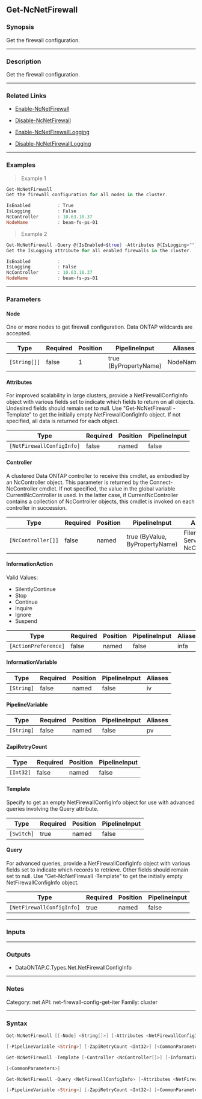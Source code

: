 Get-NcNetFirewall
-----------------

### Synopsis
Get the firewall configuration.

---

### Description

Get the firewall configuration.

---

### Related Links
* [Enable-NcNetFirewall](Enable-NcNetFirewall)

* [Disable-NcNetFirewall](Disable-NcNetFirewall)

* [Enable-NcNetFirewallLogging](Enable-NcNetFirewallLogging)

* [Disable-NcNetFirewallLogging](Disable-NcNetFirewallLogging)

---

### Examples
> Example 1

```PowerShell
Get-NcNetFirewall
Get the firewall configuration for all nodes in the cluster.

IsEnabled          : True
IsLogging          : False
NcController       : 10.63.10.37
NodeName           : beam-fs-ps-01

```
> Example 2

```PowerShell
Get-NcNetFirewall -Query @{IsEnabled=$true} -Attributes @{IsLogging=""}
Get the IsLogging attribute for all enabled firewalls in the cluster.

IsEnabled          :
IsLogging          : False
NcController       : 10.63.10.37
NodeName           : beam-fs-ps-01

```

---

### Parameters
#### **Node**
One or more nodes to get firewall configuration.  Data ONTAP wildcards are accepted.

|Type        |Required|Position|PipelineInput        |Aliases |
|------------|--------|--------|---------------------|--------|
|`[String[]]`|false   |1       |true (ByPropertyName)|NodeName|

#### **Attributes**
For improved scalability in large clusters, provide a NetFirewallConfigInfo object with various fields set to indicate which fields to return on all objects.  Undesired fields should remain set to null.  Use "Get-NcNetFirewall -Template" to get the initially empty NetFirewallConfigInfo object.  If not specified, all data is returned for each object.

|Type                     |Required|Position|PipelineInput|
|-------------------------|--------|--------|-------------|
|`[NetFirewallConfigInfo]`|false   |named   |false        |

#### **Controller**
A clustered Data ONTAP controller to receive this cmdlet, as embodied by an NcController object.  This parameter is returned by the Connect-NcController cmdlet.  If not specified, the value in the global variable CurrentNcController is used.  In the latter case, if CurrentNcController contains a collection of NcController objects, this cmdlet is invoked on each controller in succession.

|Type              |Required|Position|PipelineInput                 |Aliases                          |
|------------------|--------|--------|------------------------------|---------------------------------|
|`[NcController[]]`|false   |named   |true (ByValue, ByPropertyName)|Filer<br/>Server<br/>NcController|

#### **InformationAction**

Valid Values:

* SilentlyContinue
* Stop
* Continue
* Inquire
* Ignore
* Suspend

|Type                |Required|Position|PipelineInput|Aliases|
|--------------------|--------|--------|-------------|-------|
|`[ActionPreference]`|false   |named   |false        |infa   |

#### **InformationVariable**

|Type      |Required|Position|PipelineInput|Aliases|
|----------|--------|--------|-------------|-------|
|`[String]`|false   |named   |false        |iv     |

#### **PipelineVariable**

|Type      |Required|Position|PipelineInput|Aliases|
|----------|--------|--------|-------------|-------|
|`[String]`|false   |named   |false        |pv     |

#### **ZapiRetryCount**

|Type     |Required|Position|PipelineInput|
|---------|--------|--------|-------------|
|`[Int32]`|false   |named   |false        |

#### **Template**
Specify to get an empty NetFirewallConfigInfo object for use with advanced queries involving the Query attribute.

|Type      |Required|Position|PipelineInput|
|----------|--------|--------|-------------|
|`[Switch]`|true    |named   |false        |

#### **Query**
For advanced queries, provide a NetFirewallConfigInfo object with various fields set to indicate which records to retrieve.  Other fields should remain set to null.  Use "Get-NcNetFirewall -Template" to get the initially empty NetFirewallConfigInfo object.

|Type                     |Required|Position|PipelineInput|
|-------------------------|--------|--------|-------------|
|`[NetFirewallConfigInfo]`|true    |named   |false        |

---

### Inputs

---

### Outputs
* DataONTAP.C.Types.Net.NetFirewallConfigInfo

---

### Notes
Category: net
API: net-firewall-config-get-iter
Family: cluster

---

### Syntax
```PowerShell
Get-NcNetFirewall [[-Node] <String[]>] [-Attributes <NetFirewallConfigInfo>] [-Controller <NcController[]>] [-InformationAction <ActionPreference>] [-InformationVariable <String>] 
```
```PowerShell
[-PipelineVariable <String>] [-ZapiRetryCount <Int32>] [<CommonParameters>]
```
```PowerShell
Get-NcNetFirewall -Template [-Controller <NcController[]>] [-InformationAction <ActionPreference>] [-InformationVariable <String>] [-PipelineVariable <String>] [-ZapiRetryCount <Int32>] 
```
```PowerShell
[<CommonParameters>]
```
```PowerShell
Get-NcNetFirewall -Query <NetFirewallConfigInfo> [-Attributes <NetFirewallConfigInfo>] [-Controller <NcController[]>] [-InformationAction <ActionPreference>] [-InformationVariable <String>] 
```
```PowerShell
[-PipelineVariable <String>] [-ZapiRetryCount <Int32>] [<CommonParameters>]
```
